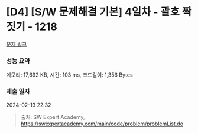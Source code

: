 # [D4] [S/W 문제해결 기본] 4일차 - 괄호 짝짓기 - 1218 

[문제 링크](https://swexpertacademy.com/main/code/problem/problemDetail.do?contestProbId=AV14eWb6AAkCFAYD) 

### 성능 요약

메모리: 17,692 KB, 시간: 103 ms, 코드길이: 1,356 Bytes

### 제출 일자

2024-02-13 22:32



> 출처: SW Expert Academy, https://swexpertacademy.com/main/code/problem/problemList.do